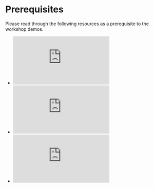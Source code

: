 # Prerequisites 
Please read through the following resources as a prerequisite to the workshop demos. 

* ![Introduction to SageMaker Data Wrangler - Documentation](https://docs.aws.amazon.com/sagemaker/latest/dg/data-wrangler.html)
* ![Introduction to SageMaker Autopilot - Documentation](https://docs.aws.amazon.com/sagemaker/latest/dg/autopilot-automate-model-development.html)
* ![Introduction to SageMaker Jumpstart - Documentation](https://docs.aws.amazon.com/sagemaker/latest/dg/studio-jumpstart.html)
